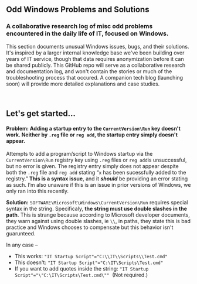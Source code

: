 ## Odd Windows Problems and Solutions
### A collaborative research log of misc odd problems encountered in the daily life of IT, focused on Windows.
This section documents unusual Windows issues, bugs, and their solutions. It's inspired by a larger internal knowledge base we've been building over years of IT service, though that data requires anonymization before it can be shared publicly. This GitHub repo will serve as a collaborative research and documentation log, and won't contain the stories or much of the troubleshooting process that occured. A companion tech blog (launching soon) will provide more detailed explanations and case studies.

<br/>

## Let's get started...

#### **Problem: Adding a startup entry to the `CurrentVersion\Run` key doesn't work. Neither by `.reg` file or `reg add`, the startup entry simply doesn't appear.**
Attempts to add a program/script to Windows startup via the `CurrentVersion\Run` registry key using `.reg` files or `reg add`is unsuccessful, but no error is given. The registry entry simply does not appear despite both the `.reg` file and `reg add` stating “`x` has been sucessfully added to the registry.” **This is a syntax issue**, and it ***should*** be providing an error stating as such. I’m also unaware if this is an issue in prior versions of Windows, we only ran into this recently.

**Solution:** `SOFTWARE\Microsoft\Windows\CurrentVersion\Run` requires special syntax in the string. Specificaly, **the string must use double slashes in the path**. This is strange because according to Microsoft developer documents, they warn against using double slashes, ie `\\`, in paths, they state this is bad practice and Windows chooses to compensate but this behavior isn't guarunteed. <p></p>
In any case –
* This works:  `"IT Startup Script"="C:\\IT\\Scripts\\Test.cmd"`
* This doesn't: `"IT Startup Script"="C:\IT\Scripts\Test.cmd"`
* If you want to add quotes inside the string: `"IT Startup Script"="\"C:\IT\Scripts\Test.cmd\""`&nbsp;&nbsp;(Not required.)
